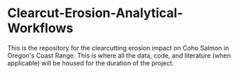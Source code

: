 # Clearcut-Erosion-Analytical-Workflows

This is the repository for the clearcutting erosion impact on Coho Salmon in Oregon's Coast Range. This is where all the data, code, and literature (when applicable) will be housed for the duration of the project. 
